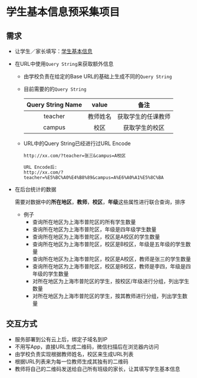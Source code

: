 # 学生基本信息预采集项目

## 需求
* 让学生／家长填写：[学生基本信息](../student/basic-info.md)
* 在URL中使用`Query String`来获取额外信息
   * 由学校负责在给定的Base URL的基础上生成不同的`Query String`
   * 目前需要的的`Query String`

      | Query String Name | value | 备注 |
      | :--: | :--: | :--: |
      | teacher |  教师姓名 | 获取学生的任课教师 |
      | campus | 校区 | 获取学生的校区 |

   * URL中的Query String已经进行过URL Encode
       
         http://xx.com/?teacher=张三&campus=A校区
   
         URL Encode后:
         http://xx.com/?teacher=%E5%BC%A0%E4%B8%89&campus=A%E6%A0%A1%E5%8C%BA
* 在后台统计的数据

   需要对数据中的**所在地区**，**教师**，**校区**，**年级**这些属性进行联合查询，排序
  * 例子
     * 查询所在地区为上海市普陀区的所有学生数量
     * 查询所在地区为上海市普陀区，年级是四年级学生数量
     * 查询所在地区为上海市普陀区，校区是A校区的学生数量
     * 查询所在地区为上海市普陀区，校区是B校区，年级是五年级的学生数量
     * 查询所在地区为上海市普陀区，校区是A校区，教师是张三的学生数量
     * 查询所在地区为上海市普陀区，校区是B校区，教师是李四，年级是四年级的学生数量
     * 对所在地区为上海市普陀区的学生，按校区/年级进行分组，列出学生数量
     * 对所在地区为上海市普陀区的学生，按其教师进行分组，列出学生数量

## 交互方式
* 服务部署到公有云上后，绑定子域名到IP
* 不用写App，直接URL生成二维码，微信扫描后在浏览器内访问
* 由学校负责实现根据教师姓名，校区来生成URL列表
* 根据URL列表来为每一位教师生成其独有的二维码
* 教师将自己的二维码发送给自己所有班级的家长，让其填写学生基本信息
